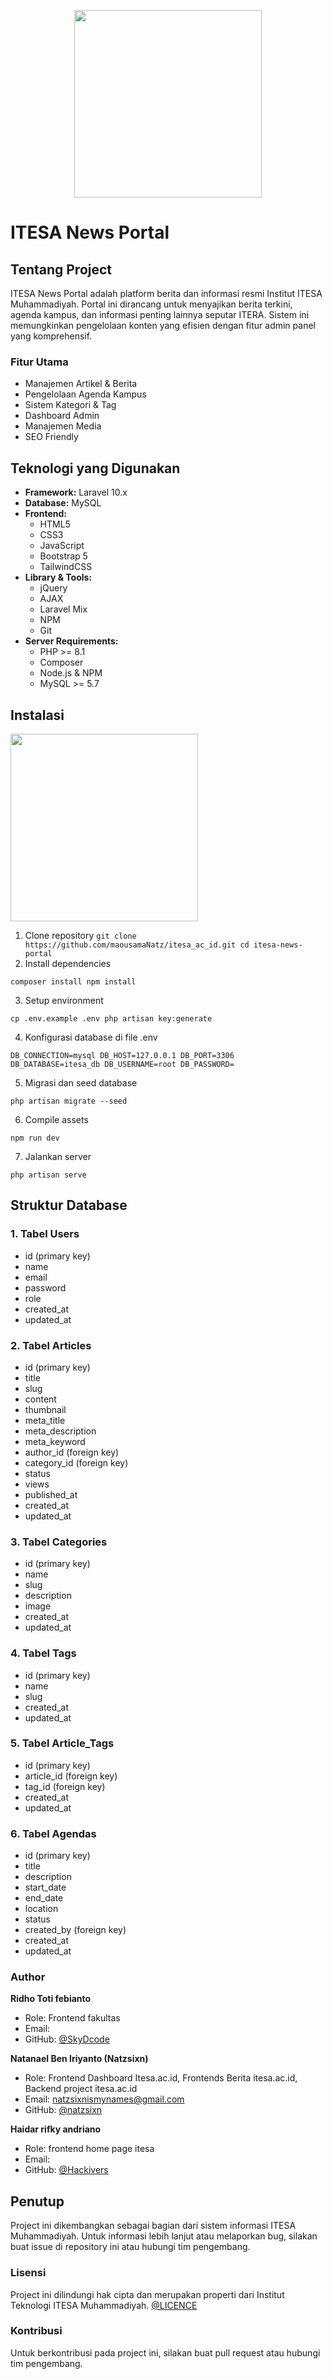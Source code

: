 <p align="center">
    <img width="300" src="./public/lib/default_media/logos.png"/>
</p>


# ITESA News Portal

## Tentang Project
ITESA News Portal adalah platform berita dan informasi resmi Institut ITESA Muhammadiyah. Portal ini dirancang untuk menyajikan berita terkini, agenda kampus, dan informasi penting lainnya seputar ITERA. Sistem ini memungkinkan pengelolaan konten yang efisien dengan fitur admin panel yang komprehensif.

### Fitur Utama
- Manajemen Artikel & Berita
- Pengelolaan Agenda Kampus
- Sistem Kategori & Tag
- Dashboard Admin
- Manajemen Media
- SEO Friendly

## Teknologi yang Digunakan
- **Framework:** 
    Laravel 10.x
- **Database:** 
    MySQL
- **Frontend:** 
  - HTML5
  - CSS3
  - JavaScript
  - Bootstrap 5
  - TailwindCSS
- **Library & Tools:**
  - jQuery
  - AJAX
  - Laravel Mix
  - NPM
  - Git
- **Server Requirements:**
  - PHP >= 8.1
  - Composer
  - Node.js & NPM
  - MySQL >= 5.7

## Instalasi

<img src="./public/apacoba.png" style="width: 300px; height: 300px; object-fit: cover;">


1. Clone repository
``
git clone https://github.com/maousamaNatz/itesa_ac_id.git
cd itesa-news-portal
``
2. Install dependencies

``
composer install
npm install
``

3. Setup environment

``
cp .env.example .env
php artisan key:generate
``

4. Konfigurasi database di file .env

``
DB_CONNECTION=mysql
DB_HOST=127.0.0.1
DB_PORT=3306
DB_DATABASE=itesa_db
DB_USERNAME=root
DB_PASSWORD=
``

5. Migrasi dan seed database

``
php artisan migrate --seed
``

6. Compile assets

``
npm run dev
``

7. Jalankan server

``
php artisan serve
``

## Struktur Database

### 1. Tabel Users
- id (primary key)
- name
- email
- password
- role
- created_at
- updated_at

### 2. Tabel Articles
- id (primary key)
- title
- slug
- content
- thumbnail
- meta_title
- meta_description
- meta_keyword
- author_id (foreign key)
- category_id (foreign key)
- status
- views
- published_at
- created_at
- updated_at

### 3. Tabel Categories
- id (primary key)
- name
- slug
- description
- image
- created_at
- updated_at

### 4. Tabel Tags
- id (primary key)
- name
- slug
- created_at
- updated_at

### 5. Tabel Article_Tags
- id (primary key)
- article_id (foreign key)
- tag_id (foreign key)
- created_at
- updated_at

### 6. Tabel Agendas
- id (primary key)
- title
- description
- start_date
- end_date
- location
- status
- created_by (foreign key)
- created_at
- updated_at

### Author

**Ridho Toti febianto**
- Role: Frontend fakultas
- Email: 
- GitHub: [@SkyDcode](https://github.com/SkyyDcode)

**Natanael Ben Iriyanto (Natzsixn)**
- Role: Frontend Dashboard Itesa.ac.id, Frontends Berita itesa.ac.id, Backend project itesa.ac.id
- Email: natzsixnismynames@gmail.com
- GitHub: [@natzsixn](https://github.com/maousamanatz)

**Haidar rifky andriano**
- Role: frontend home page itesa
- Email: 
- GitHub: [@Hackivers](https://github.com/Hackivers)

## Penutup

Project ini dikembangkan sebagai bagian dari sistem informasi ITESA Muhammadiyah. Untuk informasi lebih lanjut atau melaporkan bug, silakan buat issue di repository ini atau hubungi tim pengembang.

### Lisensi
Project ini dilindungi hak cipta dan merupakan properti dari Institut Teknologi ITESA Muhammadiyah. [@LICENCE](../itesa.ac.id/LICENCE)

### Kontribusi
Untuk berkontribusi pada project ini, silakan buat pull request atau hubungi tim pengembang.
